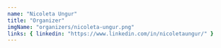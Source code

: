 ```yaml
---
name: "Nicoleta Ungur"
title: "Organizer"
imgName: "organizers/nicoleta-ungur.png"
links: { linkedin: "https://www.linkedin.com/in/nicoletaungur/" }
---
```

